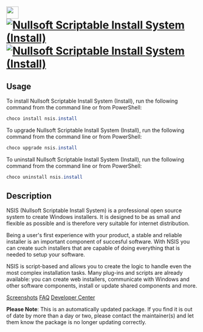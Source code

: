 ﻿# <img src="https://cdn.jsdelivr.net/gh/mkevenaar/chocolatey-packages@047dcebf11a3a9a89dabcbebe2d091111382a619/icons/nsis.png" width="32" height="32"/> [![Nullsoft Scriptable Install System (Install)](https://img.shields.io/chocolatey/v/nsis.install.svg?label=Nullsoft+Scriptable+Install+System+(Install))](https://chocolatey.org/packages/nsis.install) [![Nullsoft Scriptable Install System (Install)](https://img.shields.io/chocolatey/dt/nsis.install.svg)](https://chocolatey.org/packages/nsis.install)

## Usage
To install Nullsoft Scriptable Install System (Install), run the following command from the command line or from PowerShell:
```powershell
choco install nsis.install
```

To upgrade Nullsoft Scriptable Install System (Install), run the following command from the command line or from PowerShell:
```powershell
choco upgrade nsis.install
```

To uninstall Nullsoft Scriptable Install System (Install), run the following command from the command line or from PowerShell:
```powershell
choco uninstall nsis.install
```

## Description

NSIS (Nullsoft Scriptable Install System) is a professional open source system to create Windows installers. It is designed to be as small and flexible as possible and is therefore very suitable for internet distribution.

Being a user's first experience with your product, a stable and reliable installer is an important component of succesful software. With NSIS you can create such installers that are capable of doing everything that is needed to setup your software.

NSIS is script-based and allows you to create the logic to handle even the most complex installation tasks. Many plug-ins and scripts are already available: you can create web installers, communicate with Windows and other software components, install or update shared components and more.

[Screenshots](http://nsis.sourceforge.net/Screenshots)
[FAQ](http://nsis.sourceforge.net/FAQ)
[Developer Center](http://nsis.sourceforge.net/Developer_Center)

**Please Note**: This is an automatically updated package. If you find it is
out of date by more than a day or two, please contact the maintainer(s) and
let them know the package is no longer updating correctly.

